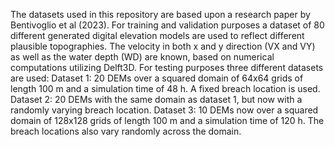 The datasets used in this repository are based upon a research paper by Bentivoglio et al (2023). For training and validation purposes a dataset of 80 different generated digital elevation models are used to reflect different plausible topographies. The velocity in both x and y direction (VX and VY) as well as the water depth (WD) are known, based on numerical computations utilizing Delft3D.
For testing purposes three different datasets are used: 
	Dataset 1: 20 DEMs over a squared domain of 64x64 grids of length 100 m and a simulation time of 48 h. A fixed breach location is used.
	Dataset 2: 20 DEMs with the same domain as dataset 1, but now with a randomly varying breach location.
	Dataset 3: 10 DEMs now over a squared domain of 128x128 grids of length 100 m and a simulation time of 120 h. The breach locations also vary randomly across the domain.
